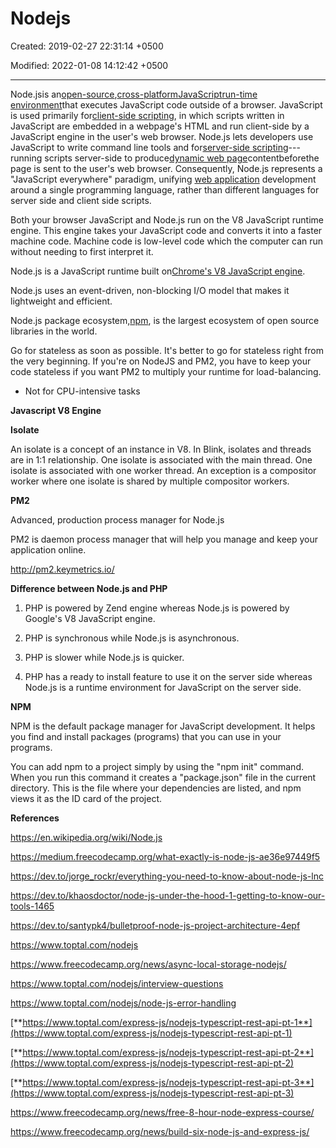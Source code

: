 # Nodejs

Created: 2019-02-27 22:31:14 +0500

Modified: 2022-01-08 14:12:42 +0500

---

Node.jsis an[open-source](https://en.wikipedia.org/wiki/Open-source_software),[cross-platform](https://en.wikipedia.org/wiki/Cross-platform)[JavaScript](https://en.wikipedia.org/wiki/JavaScript)[run-time environment](https://en.wikipedia.org/wiki/Runtime_system)that executes JavaScript code outside of a browser. JavaScript is used primarily for[client-side scripting](https://en.wikipedia.org/wiki/Client-side_scripting), in which scripts written in JavaScript are embedded in a webpage's HTML and run client-side by a JavaScript engine in the user's web browser. Node.js lets developers use JavaScript to write command line tools and for[server-side scripting](https://en.wikipedia.org/wiki/Server-side_scripting)---running scripts server-side to produce[dynamic web page](https://en.wikipedia.org/wiki/Dynamic_web_page)contentbeforethe page is sent to the user's web browser. Consequently, Node.js represents a "JavaScript everywhere" paradigm, unifying [web application](https://en.wikipedia.org/wiki/Web_application) development around a single programming language, rather than different languages for server side and client side scripts.



Both your browser JavaScript and Node.js run on the V8 JavaScript runtime engine. This engine takes your JavaScript code and converts it into a faster machine code. Machine code is low-level code which the computer can run without needing to first interpret it.



Node.js is a JavaScript runtime built on[Chrome's V8 JavaScript engine](https://developers.google.com/v8/).

Node.js uses an event-driven, non-blocking I/O model that makes it lightweight and efficient.

Node.js package ecosystem,[npm](https://www.npmjs.com/), is the largest ecosystem of open source libraries in the world.



Go for stateless as soon as possible. It's better to go for stateless right from the very beginning. If you're on NodeJS and PM2, you have to keep your code stateless if you want PM2 to multiply your runtime for load-balancing.


-   Not for CPU-intensive tasks



**Javascript V8 Engine**

**Isolate**

An isolate is a concept of an instance in V8. In Blink, isolates and threads are in 1:1 relationship. One isolate is associated with the main thread. One isolate is associated with one worker thread. An exception is a compositor worker where one isolate is shared by multiple compositor workers.



**PM2**

Advanced, production process manager for Node.js



PM2 is daemon process manager that will help you manage and keep your application online.



<http://pm2.keymetrics.io/>



**Difference between Node.js and PHP**

1.  PHP is powered by Zend engine whereas Node.js is powered by Google's V8 JavaScript engine.

2.  PHP is synchronous while Node.js is asynchronous.

3.  PHP is slower while Node.js is quicker.

4.  PHP has a ready to install feature to use it on the server side whereas Node.js is a runtime environment for JavaScript on the server side.



**NPM**

NPM is the default package manager for JavaScript development. It helps you find and install packages (programs) that you can use in your programs.



You can add npm to a project simply by using the "npm init" command. When you run this command it creates a "package.json" file in the current directory. This is the file where your dependencies are listed, and npm views it as the ID card of the project.



**References**

<https://en.wikipedia.org/wiki/Node.js>

<https://medium.freecodecamp.org/what-exactly-is-node-js-ae36e97449f5>



<https://dev.to/jorge_rockr/everything-you-need-to-know-about-node-js-lnc>

<https://dev.to/khaosdoctor/node-js-under-the-hood-1-getting-to-know-our-tools-1465>

<https://dev.to/santypk4/bulletproof-node-js-project-architecture-4epf>

<https://www.toptal.com/nodejs>



<https://www.freecodecamp.org/news/async-local-storage-nodejs/>

<https://www.toptal.com/nodejs/interview-questions>



<https://www.toptal.com/nodejs/node-js-error-handling>

[**https://www.toptal.com/express-js/nodejs-typescript-rest-api-pt-1**](https://www.toptal.com/express-js/nodejs-typescript-rest-api-pt-1)

[**https://www.toptal.com/express-js/nodejs-typescript-rest-api-pt-2**](https://www.toptal.com/express-js/nodejs-typescript-rest-api-pt-2)

[**https://www.toptal.com/express-js/nodejs-typescript-rest-api-pt-3**](https://www.toptal.com/express-js/nodejs-typescript-rest-api-pt-3)

<https://www.freecodecamp.org/news/free-8-hour-node-express-course/>

<https://www.freecodecamp.org/news/build-six-node-js-and-express-js/>

